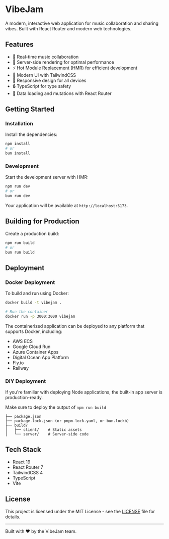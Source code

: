 # VibeJam

A modern, interactive web application for music collaboration and sharing vibes. Built with React Router and modern web technologies.

## Features

- 🎵 Real-time music collaboration
- 🚀 Server-side rendering for optimal performance
- ⚡️ Hot Module Replacement (HMR) for efficient development
- 🎨 Modern UI with TailwindCSS
- 📱 Responsive design for all devices
- 🔒 TypeScript for type safety
- 🔄 Data loading and mutations with React Router

## Getting Started

### Installation

Install the dependencies:

```bash
npm install
# or
bun install
```

### Development

Start the development server with HMR:

```bash
npm run dev
# or
bun run dev
```

Your application will be available at `http://localhost:5173`.

## Building for Production

Create a production build:

```bash
npm run build
# or
bun run build
```

## Deployment

### Docker Deployment

To build and run using Docker:

```bash
docker build -t vibejam .

# Run the container
docker run -p 3000:3000 vibejam
```

The containerized application can be deployed to any platform that supports Docker, including:

- AWS ECS
- Google Cloud Run
- Azure Container Apps
- Digital Ocean App Platform
- Fly.io
- Railway

### DIY Deployment

If you're familiar with deploying Node applications, the built-in app server is production-ready.

Make sure to deploy the output of `npm run build`

```
├── package.json
├── package-lock.json (or pnpm-lock.yaml, or bun.lockb)
├── build/
│   ├── client/    # Static assets
│   └── server/    # Server-side code
```

## Tech Stack

- React 19
- React Router 7
- TailwindCSS 4
- TypeScript
- Vite

## License

This project is licensed under the MIT License - see the [LICENSE](LICENSE) file for details.

---

Built with ❤️ by the VibeJam team.
